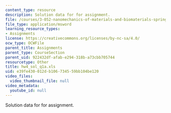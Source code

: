 ```yaml
---
content_type: resource
description: Solution data for for assignment.
file: /courses/3-052-nanomechanics-of-materials-and-biomaterials-spring-2007/e39fe430012db106734559bb104be120_hw4_sol_q1a.xls
file_type: application/msword
learning_resource_types:
- Assignments
license: https://creativecommons.org/licenses/by-nc-sa/4.0/
ocw_type: OCWFile
parent_title: Assignments
parent_type: CourseSection
parent_uid: 922432df-afab-e294-318b-a73cbb705744
resourcetype: Other
title: hw4_sol_q1a.xls
uid: e39fe430-012d-b106-7345-59bb104be120
video_files:
  video_thumbnail_file: null
video_metadata:
  youtube_id: null
---
```

Solution data for for assignment.